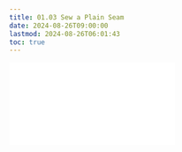 ```yaml
---
title: 01.03 Sew a Plain Seam
date: 2024-08-26T09:00:00
lastmod: 2024-08-26T06:01:43
toc: true
---
```


![Link to included File Contents](../../../../sewing/how-to-sew-a-plain-seam.md)
